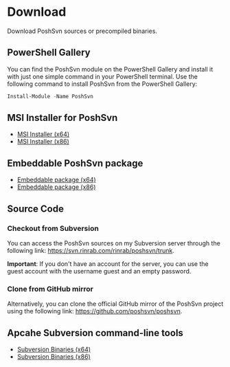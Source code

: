 # Download

Download PoshSvn sources or precompiled binaries.

## PowerShell Gallery

You can find the PoshSvn module on the PowerShell Gallery and
install it with just one simple command in your PowerShell terminal.
Use the following command to install PoshSvn from the PowerShell Gallery:

```powershell
Install-Module -Name PoshSvn
```

## MSI Installer for PoshSvn

- [MSI Installer (x64)](https://github.com/poshsvn/poshsvn/releases/latest/download/PoshSvn-x64.msi)
- [MSI Installer (x86)](https://github.com/poshsvn/poshsvn/releases/latest/download/PoshSvn-x86.msi)

## Embeddable PoshSvn package

- [Embeddable package (x64)](https://github.com/poshsvn/poshsvn/releases/latest/download/PoshSvn-x64.zip)
- [Embeddable package (x86)](https://github.com/poshsvn/poshsvn/releases/latest/download/PoshSvn-x86.zip)

## Source Code

### Checkout from Subversion

You can access the PoshSvn sources on my Subversion server through
the following link: https://svn.rinrab.com/rinrab/poshsvn/trunk.

**Important**: If you don't have an account for the server, you can
use the guest account with the username guest and an empty password.

### Clone from GitHub mirror

Alternatively, you can clone the official GitHub mirror of the
PoshSvn project using the following link: https://github.com/poshsvn/poshsvn.

## Apcahe Subversion command-line tools

- [Subversion Binaries (x64)](https://github.com/poshsvn/poshsvn/releases/latest/download/svn-dist-x64.zip)
- [Subversion Binaries (x86)](https://github.com/poshsvn/poshsvn/releases/latest/download/svn-dist-x86.zip)

